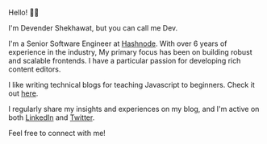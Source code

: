 Hello! 👋🏽

I'm Devender Shekhawat, but you can call me Dev.

I'm a Senior Software Engineer at [Hashnode](https://hashnode.com). With over 6 years of experience in the industry, My primary focus has been on building robust and scalable frontends. I have a particular passion for developing rich content editors.

I like writing technical blogs for teaching Javascript to beginners. Check it out [here](https://devcodesthings.hashnode.dev/).

I regularly share my insights and experiences on my blog, and I'm active on both [LinkedIn](https://www.linkedin.com/in/devender-shekhawat-659380239/) and [Twitter](https://x.com/dev_is_a_dev).

Feel free to connect with me!